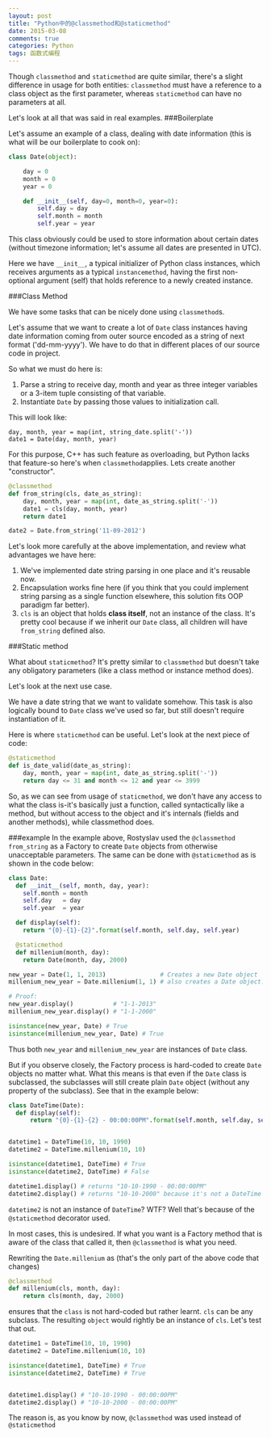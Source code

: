 ```yaml
---
layout: post
title: "Python中的@classmethod和@staticmethod"
date: 2015-03-08
comments: true
categories: Python
tags: 函数式编程
---
```

Though `classmethod` and `staticmethod` are quite similar, there's a slight difference in usage for both entities: `classmethod` must have a reference to a class object as the first parameter, whereas `staticmethod` can have no parameters at all.

Let's look at all that was said in real examples.
###Boilerplate

Let's assume an example of a class, dealing with date information (this is what will be our boilerplate to cook on):

```python
class Date(object):

    day = 0
    month = 0
    year = 0

    def __init__(self, day=0, month=0, year=0):
        self.day = day
        self.month = month
        self.year = year
```

This class obviously could be used to store information about certain dates (without timezone information; let's assume all dates are presented in UTC).

Here we have `__init__`, a typical initializer of Python class instances, which receives arguments as a typical `instancemethod`, having the first non-optional argument (self) that holds reference to a newly created instance.

###Class Method

We have some tasks that can be nicely done using `classmethod`s.

Let's assume that we want to create a lot of `Date` class instances having date information coming from outer source encoded as a string of next format ('dd-mm-yyyy'). We have to do that in different places of our source code in project.

So what we must do here is:

1. Parse a string to receive day, month and year as three integer variables or a 3-item tuple consisting of that variable.
2. Instantiate `Date` by passing those values to initialization call.

This will look like:

    day, month, year = map(int, string_date.split('-'))
    date1 = Date(day, month, year)

For this purpose, C++ has such feature as overloading, but Python lacks that feature-so here's when `classmethod`applies. Lets create another "constructor".

```python
@classmethod
def from_string(cls, date_as_string):
    day, month, year = map(int, date_as_string.split('-'))
    date1 = cls(day, month, year)
    return date1

date2 = Date.from_string('11-09-2012')
```

Let's look more carefully at the above implementation, and review what advantages we have here:

1. We've implemented date string parsing in one place and it's reusable now.
2. Encapsulation works fine here (if you think that you could implement string parsing as a single function elsewhere, this solution fits OOP paradigm far better).
3. `cls` is an object that holds **class itself**, not an instance of the class. It's pretty cool because if we inherit our `Date` class, all children will have `from_string` defined also.

###Static method

What about `staticmethod`? It's pretty similar to `classmethod` but doesn't take any obligatory parameters (like a class method or instance method does).

Let's look at the next use case.

We have a date string that we want to validate somehow. This task is also logically bound to `Date` class we've used so far, but still doesn't require instantiation of it.

Here is where `staticmethod` can be useful. Let's look at the next piece of code:

```python
@staticmethod
def is_date_valid(date_as_string):
    day, month, year = map(int, date_as_string.split('-'))
    return day <= 31 and month <= 12 and year <= 3999
```

So, as we can see from usage of `staticmethod`, we don't have any access to what the class is-it's basically just a function, called syntactically like a method, but without access to the object and it's internals (fields and another methods), while classmethod does.

###example
In the example above, Rostyslav used the `@classmethod` `from_string` as a Factory to create `Date` objects from otherwise unacceptable parameters. The same can be done with `@staticmethod` as is shown in the code below:

```python
class Date:
  def __init__(self, month, day, year):
    self.month = month
    self.day   = day
    self.year  = year

  def display(self):
    return "{0}-{1}-{2}".format(self.month, self.day, self.year)

  @staticmethod
  def millenium(month, day):
    return Date(month, day, 2000)

new_year = Date(1, 1, 2013)               # Creates a new Date object
millenium_new_year = Date.millenium(1, 1) # also creates a Date object. 

# Proof:
new_year.display()           # "1-1-2013"
millenium_new_year.display() # "1-1-2000"

isinstance(new_year, Date) # True
isinstance(millenium_new_year, Date) # True
```

Thus both `new_year` and `millenium_new_year` are instances of `Date` class.

But if you observe closely, the Factory process is hard-coded to create `Date` objects no matter what. What this means is that even if the `Date` class is subclassed, the subclasses will still create plain `Date` object (without any property of the subclass). See that in the example below:

```python
class DateTime(Date):
  def display(self):
      return "{0}-{1}-{2} - 00:00:00PM".format(self.month, self.day, self.year)


datetime1 = DateTime(10, 10, 1990)
datetime2 = DateTime.millenium(10, 10)

isinstance(datetime1, DateTime) # True
isinstance(datetime2, DateTime) # False

datetime1.display() # returns "10-10-1990 - 00:00:00PM"
datetime2.display() # returns "10-10-2000" because it's not a DateTime object but a Date object. Check the implementation of the millenium method on the Date class
```

`datetime2` is not an instance of `DateTime`? WTF? Well that's because of the `@staticmethod` decorator used.

In most cases, this is undesired. If what you want is a Factory method that is aware of the class that called it, then `@classmethod` is what you need.

Rewriting the `Date.millenium` as (that's the only part of the above code that changes)

```python
@classmethod
def millenium(cls, month, day):
    return cls(month, day, 2000)
```

ensures that the `class` is not hard-coded but rather learnt. `cls` can be any subclass. The resulting `object` would rightly be an instance of `cls`. Let's test that out.

```python
datetime1 = DateTime(10, 10, 1990)
datetime2 = DateTime.millenium(10, 10)

isinstance(datetime1, DateTime) # True
isinstance(datetime2, DateTime) # True


datetime1.display() # "10-10-1990 - 00:00:00PM"
datetime2.display() # "10-10-2000 - 00:00:00PM"
```

The reason is, as you know by now, `@classmethod` was used instead of `@staticmethod`